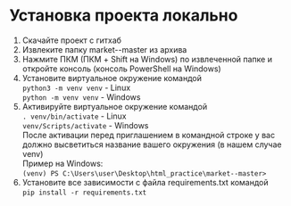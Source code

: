 Установка проекта локально
=====================
1. Скачайте проект с гитхаб
2. Извлеките папку market--master из архива
3. Нажмите ПКМ (ПКМ + Shift на Windows) по извлеченной папке и откройте консоль (консоль PowerShell на Windows)
4. Установите виртуальное окружение командой  
`python3 -m venv venv` - Linux  
`python -m venv venv` - Windows
5. Активируйте виртуальное окружение командой  
`. venv/bin/activate` - Linux  
`venv/Scripts/activate` - Windows  
После активации перед приглашением в командной строке у вас должно высветиться название вашего окружения (в нашем случае venv)  
Пример на Windows:  
`(venv) PS C:\Users\user\Desktop\html_practice\market--master>`
7. Установите все зависимости с файла requirements.txt командой    
`pip install -r requirements.txt`
